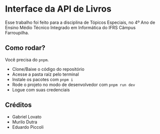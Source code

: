 # Interface da API de Livros

Esse trabalho foi feito para a disciplina de Tópicos Especiais, no 4º Ano de Ensino Médio Técnico Integrado em Informática do IFRS Câmpus Farroupilha.

## Como rodar?

Você precisa do `pnpm`.

- Clone/Baixe o código do repositório
- Acesse a pasta raíz pelo terminal
- Instale os pacotes com `pnpm i`
- Rode o projeto no modo de desenvolvedor com `pnpm run dev`
- Logue com suas credenciais

## Créditos

- Gabriel Lovato
- Murilo Dutra
- Eduardo Piccoli
